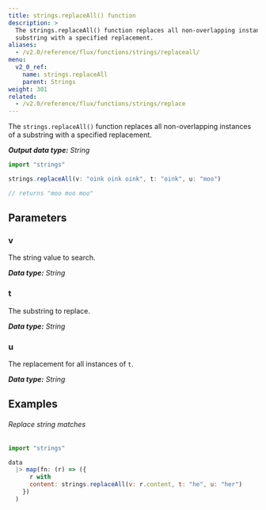 ```yaml
---
title: strings.replaceAll() function
description: >
  The strings.replaceAll() function replaces all non-overlapping instances of a
  substring with a specified replacement.
aliases:
  - /v2.0/reference/flux/functions/strings/replaceall/
menu:
  v2_0_ref:
    name: strings.replaceAll
    parent: Strings
weight: 301
related:
  - /v2.0/reference/flux/functions/strings/replace
---
```


The `strings.replaceAll()` function replaces all non-overlapping instances of a
substring with a specified replacement.

_**Output data type:** String_

```js
import "strings"

strings.replaceAll(v: "oink oink oink", t: "oink", u: "moo")

// returns "moo moo moo"
```

## Parameters

### v
The string value to search.

_**Data type:** String_

### t
The substring to replace.

_**Data type:** String_

### u
The replacement for all instances of `t`.

_**Data type:** String_

## Examples

###### Replace string matches
```js
import "strings"

data
  |> map(fn: (r) => ({
      r with
      content: strings.replaceAll(v: r.content, t: "he", u: "her")
    })
  )
```
